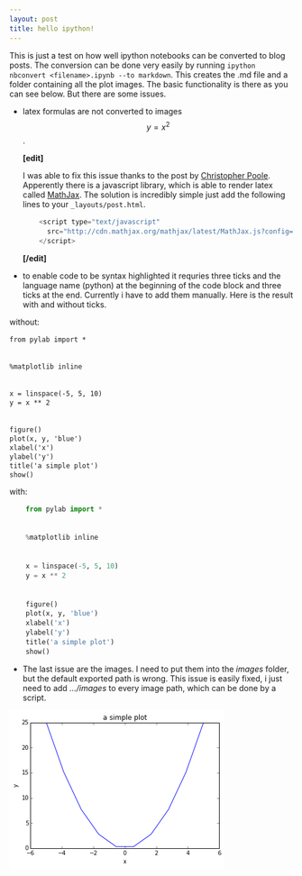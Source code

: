 ```yaml
---
layout: post
title: hello ipython!
---
```


This is just a test on how well ipython notebooks can be converted to blog posts. 
The conversion can be done very easily by running
`ipython nbconvert <filename>.ipynb --to markdown`. 
This creates the .md file and a folder containing all the plot images. The basic functionality is there as you can see below. But there are some issues. 

* latex formulas are not converted to images $$ y = x^2 $$. 

  **\[edit\]**
  
  I was able to fix this issue thanks to the post by [Christopher Poole](http://christopherpoole.github.io/using-mathjax-on-github-pages/). Apperently there is a javascript library, which is able to render latex called [MathJax](https://www.mathjax.org/). The solution is incredibly simple just add the following lines to your `_layouts/post.html`.
  
  ```javascript
      <script type="text/javascript"
        src="http://cdn.mathjax.org/mathjax/latest/MathJax.js?config=TeX-AMS-MML_HTMLorMML">
      </script>
  ```
  
  **\[/edit\]**
  
* to enable code to be syntax highlighted it requries three ticks and the language name (python) at the beginning of the code block and three ticks at the end. Currently i have to add them manually. Here is the result with and without ticks.

without:

    from pylab import *


    %matplotlib inline


    x = linspace(-5, 5, 10)
    y = x ** 2


    figure()
    plot(x, y, 'blue')
    xlabel('x')
    ylabel('y')
    title('a simple plot')
    show()

with:

```python
    from pylab import *


    %matplotlib inline


    x = linspace(-5, 5, 10)
    y = x ** 2


    figure()
    plot(x, y, 'blue')
    xlabel('x')
    ylabel('y')
    title('a simple plot')
    show()
```

* The last issue are the images. I need to put them into the *images* folder, but the default exported path is wrong. This issue is easily fixed, i just need to add *.../images* to every image path, which can be done by a script.

![png](../images/2015-11-04-HelloIPython_files/2015-11-04-HelloIPython_4_0.png)



    

